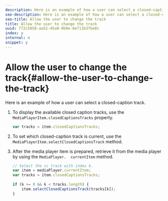 ```yaml
---
description: Here is an example of how a user can select a closed-caption track.
seo-description: Here is an example of how a user can select a closed-caption track.
seo-title: Allow the user to change the track
title: Allow the user to change the track
uuid: 772c5858-aa52-45a8-9b9e-8e711b3fbe8c
index: y
internal: n
snippet: y
---
```


# Allow the user to change the track{#allow-the-user-to-change-the-track}

Here is an example of how a user can select a closed-caption track.

1. To display the available closed caption tracks, use the `MediaPlayerItem.closedCaptionsTracks` property.

   ```js
   var tracks = item.closedCaptionsTracks;
   ```

1. To set which closed-caption track is current, use the `MediaPlayerItem.selectClosedCaptionsTrack` method.
1. After the media player item is prepared, retrieve it from the media player by using the ` MediaPlayer.  currentItem ` method.

   ```js
   // Select the cc track with index k. 
   var item = mediaPlayer.currentItem;     
   var tracks = item.closedCaptionsTracks; 
    
   if (k >= 0 && k < tracks.length) { 
       item.selectClosedCaptionsTrack(tracks[k]); 
   }
   ```


